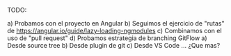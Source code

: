 TODO: 

a) Probamos con el proyecto en Angular
b) Seguimos el ejercicio de "rutas" de https://angular.io/guide/lazy-loading-ngmodules
c) Combinamos con el uso de "pull request"
d) Probamos estrategia de branching GitFlow
    a) Desde source tree
    b) Desde plugin de git
    c) Desde VS Code ...
   ¿Que mas?

